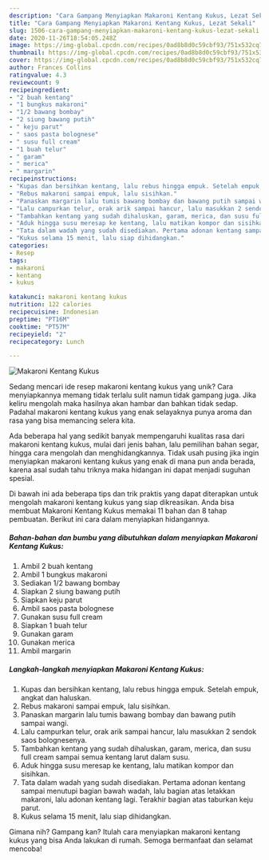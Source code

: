 ```yaml
---
description: "Cara Gampang Menyiapkan Makaroni Kentang Kukus, Lezat Sekali"
title: "Cara Gampang Menyiapkan Makaroni Kentang Kukus, Lezat Sekali"
slug: 1506-cara-gampang-menyiapkan-makaroni-kentang-kukus-lezat-sekali
date: 2020-11-26T18:54:05.248Z
image: https://img-global.cpcdn.com/recipes/0ad8b8d0c59cbf93/751x532cq70/makaroni-kentang-kukus-foto-resep-utama.jpg
thumbnail: https://img-global.cpcdn.com/recipes/0ad8b8d0c59cbf93/751x532cq70/makaroni-kentang-kukus-foto-resep-utama.jpg
cover: https://img-global.cpcdn.com/recipes/0ad8b8d0c59cbf93/751x532cq70/makaroni-kentang-kukus-foto-resep-utama.jpg
author: Frances Collins
ratingvalue: 4.3
reviewcount: 9
recipeingredient:
- "2 buah kentang"
- "1 bungkus makaroni"
- "1/2 bawang bombay"
- "2 siung bawang putih"
- " keju parut"
- " saos pasta bolognese"
- " susu full cream"
- "1 buah telur"
- " garam"
- " merica"
- " margarin"
recipeinstructions:
- "Kupas dan bersihkan kentang, lalu rebus hingga empuk. Setelah empuk, angkat dan haluskan."
- "Rebus makaroni sampai empuk, lalu sisihkan."
- "Panaskan margarin lalu tumis bawang bombay dan bawang putih sampai wangi."
- "Lalu campurkan telur, orak arik sampai hancur, lalu masukkan 2 sendok saos bolognesenya."
- "Tambahkan kentang yang sudah dihaluskan, garam, merica, dan susu full cream sampai semua kentang larut dalam susu."
- "Aduk hingga susu meresap ke kentang, lalu matikan kompor dan sisihkan."
- "Tata dalam wadah yang sudah disediakan. Pertama adonan kentang sampai menutupi bagian bawah wadah, lalu bagian atas letakkan makaroni, lalu adonan kentang lagi. Terakhir bagian atas taburkan keju parut."
- "Kukus selama 15 menit, lalu siap dihidangkan."
categories:
- Resep
tags:
- makaroni
- kentang
- kukus

katakunci: makaroni kentang kukus 
nutrition: 122 calories
recipecuisine: Indonesian
preptime: "PT16M"
cooktime: "PT57M"
recipeyield: "2"
recipecategory: Lunch

---
```



![Makaroni Kentang Kukus](https://img-global.cpcdn.com/recipes/0ad8b8d0c59cbf93/751x532cq70/makaroni-kentang-kukus-foto-resep-utama.jpg)

Sedang mencari ide resep makaroni kentang kukus yang unik? Cara menyiapkannya memang tidak terlalu sulit namun tidak gampang juga. Jika keliru mengolah maka hasilnya akan hambar dan bahkan tidak sedap. Padahal makaroni kentang kukus yang enak selayaknya punya aroma dan rasa yang bisa memancing selera kita.

Ada beberapa hal yang sedikit banyak mempengaruhi kualitas rasa dari makaroni kentang kukus, mulai dari jenis bahan, lalu pemilihan bahan segar, hingga cara mengolah dan menghidangkannya. Tidak usah pusing jika ingin menyiapkan makaroni kentang kukus yang enak di mana pun anda berada, karena asal sudah tahu triknya maka hidangan ini dapat menjadi suguhan spesial.




Di bawah ini ada beberapa tips dan trik praktis yang dapat diterapkan untuk mengolah makaroni kentang kukus yang siap dikreasikan. Anda bisa membuat Makaroni Kentang Kukus memakai 11 bahan dan 8 tahap pembuatan. Berikut ini cara dalam menyiapkan hidangannya.

<!--inarticleads1-->

##### Bahan-bahan dan bumbu yang dibutuhkan dalam menyiapkan Makaroni Kentang Kukus:

1. Ambil 2 buah kentang
1. Ambil 1 bungkus makaroni
1. Sediakan 1/2 bawang bombay
1. Siapkan 2 siung bawang putih
1. Siapkan  keju parut
1. Ambil  saos pasta bolognese
1. Gunakan  susu full cream
1. Siapkan 1 buah telur
1. Gunakan  garam
1. Gunakan  merica
1. Ambil  margarin




<!--inarticleads2-->

##### Langkah-langkah menyiapkan Makaroni Kentang Kukus:

1. Kupas dan bersihkan kentang, lalu rebus hingga empuk. Setelah empuk, angkat dan haluskan.
1. Rebus makaroni sampai empuk, lalu sisihkan.
1. Panaskan margarin lalu tumis bawang bombay dan bawang putih sampai wangi.
1. Lalu campurkan telur, orak arik sampai hancur, lalu masukkan 2 sendok saos bolognesenya.
1. Tambahkan kentang yang sudah dihaluskan, garam, merica, dan susu full cream sampai semua kentang larut dalam susu.
1. Aduk hingga susu meresap ke kentang, lalu matikan kompor dan sisihkan.
1. Tata dalam wadah yang sudah disediakan. Pertama adonan kentang sampai menutupi bagian bawah wadah, lalu bagian atas letakkan makaroni, lalu adonan kentang lagi. Terakhir bagian atas taburkan keju parut.
1. Kukus selama 15 menit, lalu siap dihidangkan.




Gimana nih? Gampang kan? Itulah cara menyiapkan makaroni kentang kukus yang bisa Anda lakukan di rumah. Semoga bermanfaat dan selamat mencoba!
